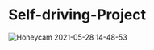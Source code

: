 # Self-driving-Project

![Honeycam 2021-05-28 14-48-53](https://user-images.githubusercontent.com/35485648/119936430-24fd3000-bfc4-11eb-87aa-efd70cf20d5d.gif)

